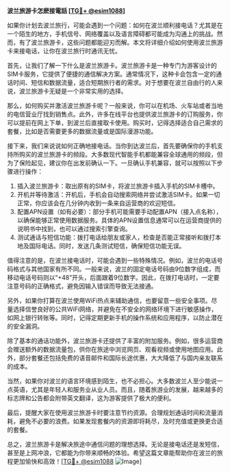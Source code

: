 **波兰旅游卡怎麽接電話 [[TG💪+ @esim1088](https://t.me/s/esim1088)]**

如果你计划去波兰旅行，可能会遇到一个问题：如何在波兰顺利接电话？尤其是在一个陌生的地方，手机信号、网络覆盖以及语言障碍都可能成为沟通上的挑战。然而，有了波兰旅游卡，这些问题都能迎刃而解。本文将详细介绍如何使用波兰旅游卡来接电话，让你在波兰旅行时通讯无忧。

首先，让我们了解一下什么是波兰旅游卡。波兰旅游卡是一种专门为游客设计的SIM卡服务，它提供了便捷的通信解决方案。通常情况下，这种卡会包含一定的通话时间、短信和数据流量，适合短期旅行者的需求。对于想要在波兰自由行的人来说，波兰旅游卡无疑是一个非常实用的选择。

那么，如何购买并激活波兰旅游卡呢？一般来说，你可以在机场、火车站或者当地的电信营业厅找到销售点。此外，许多在线平台也提供波兰旅游卡的订购服务，你可以提前在网上下单，到波兰后直接取卡使用。购买时，记得选择适合自己需求的套餐，比如是否需要更多的数据流量或是国际漫游功能。

接下来，我们来说说如何正确地接电话。当你到达波兰后，首先要确保你的手机支持所购买的波兰旅游卡的频段。大多数现代智能手机都能兼容全球通用的频段，但为了保险起见，建议你在出发前确认一下。一旦确认手机兼容，就可以按照以下步骤进行操作：

1. 插入波兰旅游卡：取出原有的SIM卡，将波兰旅游卡插入手机的SIM卡槽中。
2. 开机并等待激活：开机后，手机会自动搜索网络并尝试激活SIM卡。如果一切正常，你应该会在几分钟内收到一条来自运营商的欢迎短信。
3. 配置APN设置（如有必要）：部分手机可能需要手动配置APN（接入点名称），以确保能够正常使用数据服务。具体的APN设置信息通常可以在运营商提供的说明书中找到，也可以通过搜索引擎查询。
4. 测试通话与短信功能：拨打电话给朋友或家人，检查是否能正常接听和拨打本地及国际电话。同时，发送几条测试短信，确保短信功能无误。

值得注意的是，在波兰接电话时，可能会遇到一些特殊情况。例如，波兰的电话号码格式与其他国家有所不同。一般来说，波兰的固定电话号码由9位数字组成，而移动电话号码则以“+48”开头，后面跟着9位数字。因此，在拨打电话时，一定要注意号码的正确格式，避免因输入错误而导致无法接通。

另外，如果你打算在波兰使用WiFi热点来辅助通信，也要留意一些安全事项。尽量选择信誉良好的公共WiFi网络，并避免在不安全的网络环境下进行敏感操作，如网上银行转账等。同时，记得定期更新手机的操作系统和应用程序，以防止潜在的安全漏洞。

除了基本的通话功能外，波兰旅游卡还提供了丰富的附加服务。例如，很多运营商会赠送额外的数据流量包，供你在旅途中浏览网页、观看视频或使用地图应用。此外，部分套餐还包括免费的语音邮件和国际长途优惠，大大降低了与国内亲友联系的成本。

当然，如果你对波兰的语言环境感到陌生，也不必担心。大多数波兰人至少能说一点英语，尤其是年轻人和服务业从业人员。而且，随着旅游业的发展，越来越多的标志牌和公告都会附带英文翻译，这为游客提供了极大的便利。

最后，提醒大家在使用波兰旅游卡时要注意节约资源。合理规划通话时间和流量消耗，避免不必要的浪费。如果发现套餐内的资源即将耗尽，及时充值或更换更合适的套餐。

总之，波兰旅游卡是解决旅途中通信问题的理想选择。无论是接电话还是发短信，甚至是上网冲浪，它都能为你带来顺畅的体验。希望这篇文章能帮助你在波兰的旅程更加愉快和高效！[[TG💪+ @esim1088](https://t.me/s/esim1088) ![Image](https://i.postimg.cc/4NQfJmqS/Snipaste-2025-05-13-00-14-12.png)]